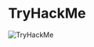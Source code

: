 # TryHackMe

<img src="https://tryhackme-badges.s3.amazonaws.com/smithmh14.png" alt="TryHackMe">

<script src="https://tryhackme.com/badge/734999"/script>



https://tryhackme.com/p/smithmh14
